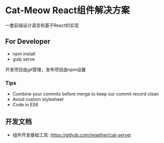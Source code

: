 # Cat-Meow React组件解决方案

一套前端设计语言和基于React的实现

## For Developer

* npm install
* gulp serve

开发项目由git管理，发布项目由npm设置

### Tips

* Combine your commits before merge to keep our commit record clean
* Avoid custom stylesheet
* Code in ES6

## 开发文档

* 组件开发基础工具: https://github.com/regether/cat-server

